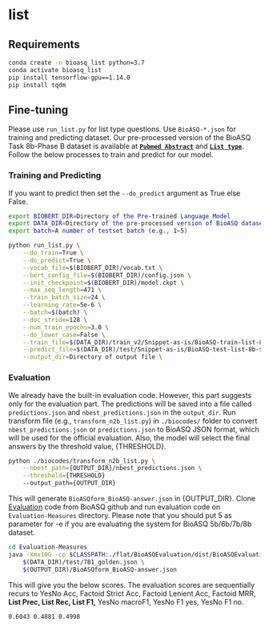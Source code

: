 # list

## Requirements
```bash
conda create -n bioasq_list python=3.7
conda activate bioasq_list
pip install tensorflow-gpu==1.14.0
pip install tqdm
```

## Fine-tuning
Please use `run_list.py` for list type questions. Use `BioASQ-*.json` for training and predicting dataset.
Our pre-processed version of the BioASQ Task 8b-Phase B dataset is available at **[`Pubmed Abstract`](https://drive.google.com/drive/folders/1JPMC4P7dgeoG-JW3yMKY8t6bnym5-GNb?usp=sharing)** and **[`List type`](https://drive.google.com/file/d/1qpUvMosQ8ufIfuyeyKcVlsyEa7J0H7PY/view?usp=sharing)**.
Follow the below processes to train and predict for our model.

### Training and Predicting
If you want to predict then set the `--do_predict` argument as True else False.

```bash
export BIOBERT_DIR=Directory of the Pre-trained Language Model
export DATA_DIR=Directory of the pre-processed version of BioASQ dataset
export batch=A number of testset batch (e.g., 1~5)

python run_list.py \
    --do_train=True \
    --do_predict=True \
    --vocab_file=$(BIOBERT_DIR)/vocab.txt \
    --bert_config_file=$(BIOBERT_DIR)/config.json \
    --init_checkpoint=$(BIOBERT_DIR)/model.ckpt \
    --max_seq_length=471 \
    --train_batch_size=24 \
    --learning_rate=5e-6 \
    --batch=$(batch) \
    --doc_stride=128 \
    --num_train_epochs=3.0 \
    --do_lower_case=False \
    --train_file=$(DATA_DIR)/train_v2/Snippet-as-is/BioASQ-train-list-8b-snippet-annotated.json \
    --predict_file=$(DATA_DIR)/test/Snippet-as-is/BioASQ-test-list-8b-$(batch)-snippet.json \
    --output_dir=Directory of output file \
```

### Evaluation
We already have the built-in evaluation code. However, this part suggests only for the evaluation part.
The predictions will be saved into a file called `predictions.json` and `nbest_predictions.json` in the `output_dir`.
Run transform file (e.g., `transform_n2b_list.py`) in `./biocodes/` folder to convert `nbest_predictions.json` or `predictions.json` to BioASQ JSON format, which will be used for the official evaluation.
Also, the model will select the final answers by the threshold value, {THRESHOLD}.

```bash
python ./biocodes/transform_n2b_list.py \
    --nbest_path={OUTPUT_DIR}/nbest_predictions.json \
    --threshold={THRESHOLD}
    --output_path={OUTPUT_DIR}
```

This will generate `BioASQform_BioASQ-answer.json` in {OUTPUT_DIR}.
Clone [Evaluation](https://github.com/BioASQ/Evaluation-Measures) code from BioASQ github and run evaluation code on `Evaluation-Measures` directory.
Please note that you should put 5 as parameter for -e if you are evaluating the system for BioASQ 5b/6b/7b/8b dataset.

```bash
cd Evaluation-Measures
java -Xmx10G -cp $CLASSPATH:./flat/BioASQEvaluation/dist/BioASQEvaluation.jar evaluation.EvaluatorTask1b -phaseB -e 5 \
    $(DATA_DIR)/test/7B1_golden.json \
    $(OUTPUT_DIR)/BioASQform_BioASQ-answer.json
```

This will give you the below scores.
The evaluation scores are sequentially recurs to  YesNo Acc, Factoid Strict Acc, Factoid Lenient Acc, Factoid MRR, **List Prec, List Rec, List F1,** YesNo macroF1, YesNo F1 yes, YesNo F1 no.
```bash
0.6043 0.4881 0.4998
```
